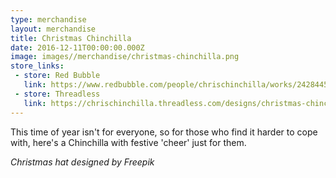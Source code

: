 ```yaml
---
type: merchandise
layout: merchandise
title: Christmas Chinchilla
date: 2016-12-11T00:00:00.000Z
image: images//merchandise/christmas-chinchilla.png
store_links:
 - store: Red Bubble
   link: https://www.redbubble.com/people/chrischinchilla/works/24284450-christmas-chinchilla
 - store: Threadless
   link: https://chrischinchilla.threadless.com/designs/christmas-chinchilla
---
```


This time of year isn't for everyone, so for those who find it harder to cope with, here's a Chinchilla with festive 'cheer' just for them.

_Christmas hat designed by Freepik_
